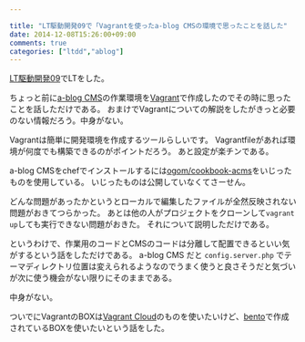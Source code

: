 ```yaml
---

title: "LT駆動開発09で「Vagrantを使ったa-blog CMSの環境で思ったことを話した"
date: 2014-12-08T15:26:00+09:00
comments: true
categories: ["ltdd","ablog"]
---
```


[LT駆動開発09](https://github.com/LTDD/Sessions/wiki/LT%E9%A7%86%E5%8B%95%E9%96%8B%E7%99%BA09)でLTをした。

ちょっと前に[a-blog CMS](http://www.a-blogcms.jp/)の作業環境を[Vagrant](https://www.vagrantup.com/)で作成したのでその時に思ったことを話しただけである。
おまけでVagrantについての解説をしたがきっと必要のない情報だろう。中身がない。

<script async class="speakerdeck-embed" data-id="4d02497060470132157b26e128a6f114" data-ratio="1.33333333333333" src="//speakerdeck.com/assets/embed.js"></script>

Vagrantは簡単に開発環境を作成するツールらしいです。
Vagrantfileがあれば環境が何度でも構築できるのがポイントだろう。
あと設定が楽チンである。

a-blog CMSをchefでインストールするには[ogom/cookbook-acms](https://github.com/ogom/cookbook-acms)をいじったものを使用している。
いじったものは公開していなくてさーせん。

どんな問題があったかというとローカルで編集したファイルが全然反映されない問題がおきてつらかった。
あとは他の人がプロジェクトをクローンして`vagrant up`しても実行できない問題がおきた。
それについて説明しただけである。

というわけで、作業用のコードとCMSのコードは分離して配置できるといい気がするという話をしただけである。
a-blog CMS だと `config.server.php` でテーマディレクトリ位置は変えられるようなのでうまく使うと良さそうだと気づいが次に使う機会がない限りにそのままである。

中身がない。

ついでにVagrantのBOXは[Vagrant Cloud](https://vagrantcloud.com/)のものを使いたいけど、[bento](https://github.com/opscode/bento)で作成されているBOXを使いたいという話をした。
